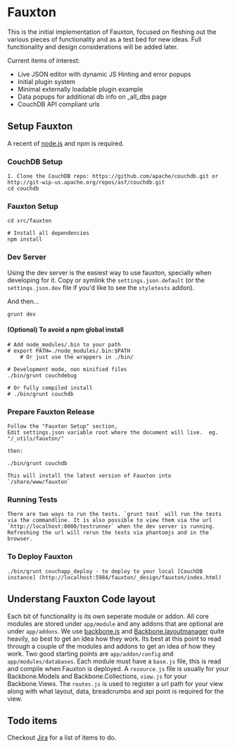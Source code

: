 Fauxton
=======

This is the initial implementation of Fauxton, focused on fleshing out
the various pieces of functionality and as a test bed for new ideas.
Full functionality and design considerations will be added later.



Current items of interest:

  * Live JSON editor with dynamic JS Hinting and error popups
  * Initial plugin system
  * Minimal externally loadable plugin example
  * Data popups for additional db info on \_all_dbs page
  * CouchDB API compliant urls

## Setup Fauxton ##

A recent of [node.js](http://nodejs.org/) and npm is required.

### CouchDB Setup ###

    1. Clone the CouchDB repo: https://github.com/apache/couchdb.git or http://git-wip-us.apache.org/repos/asf/couchdb.git
    cd couchdb

### Fauxton Setup ###

    cd src/fauxton

    # Install all dependencies
    npm install

### Dev Server
Using the dev server is the easiest way to use fauxton, specially when
developing for it. Copy or symlink the `settings.json.default` (or the
`settings.json.dev` file if you'd like to see the `styletests` addon).

And then...

    grunt dev

#### (Optional) To avoid a npm global install
    # Add node_modules/.bin to your path
    # export PATH=./node_modules/.bin:$PATH
		# Or just use the wrappers in ./bin/

    # Development mode, non minified files
    ./bin/grunt couchdebug

    # Or fully compiled install
    # ./bin/grunt couchdb

### Prepare Fauxton Release
    Follow the "Fauxton Setup" section,
    Edit settings.json variable root where the document will live.  eg.  "/_utils/fauxton/"
    
    then:

    ./bin/grunt couchdb

    This will install the latest version of Fauxton into `/share/www/fauxton`

### Running Tests
    There are two ways to run the tests. `grunt test` will run the tests via the commandline. It is also possible to view them via the url
    `http://localhost:8000/testrunner` when the dev server is running. Refreshing the url will rerun the tests via phantomjs and in the browser.

### To Deploy Fauxton

    ./bin/grunt couchapp_deploy - to deploy to your local [CouchDB instance] (http://localhost:5984/fauxton/_design/fauxton/index.html)

## Understang Fauxton Code layout

Each bit of functionality is its own seperate module or addon. All core modules are stored under `app/module` and any addons that are optional are under `app/addons`.
We use [backbone.js](http://backbonejs.org/) and [Backbone.layoutmanager](https://github.com/tbranyen/backbone.layoutmanager) quite heavily, so best to get an idea how they work.
Its best at this point to read through a couple of the modules and addons to get an idea of how they work. Two good starting points are `app/addon/config` and `app/modules/databases`.
Each module must have a `base.js` file, this is read and compile when Fauxton is deployed. A `resource.js` file is usually for your Backbone.Models and Backbone.Collections,
`view.js` for your Backbone.Views. The `routes.js` is used to register a url path for your view along with what layout, data, breadcrumbs and api point is required for the view.

## Todo items

Checkout [Jira](https://issues.apache.org/jira/browse/COUCHDB/component/12320406) for a list of items to do.

